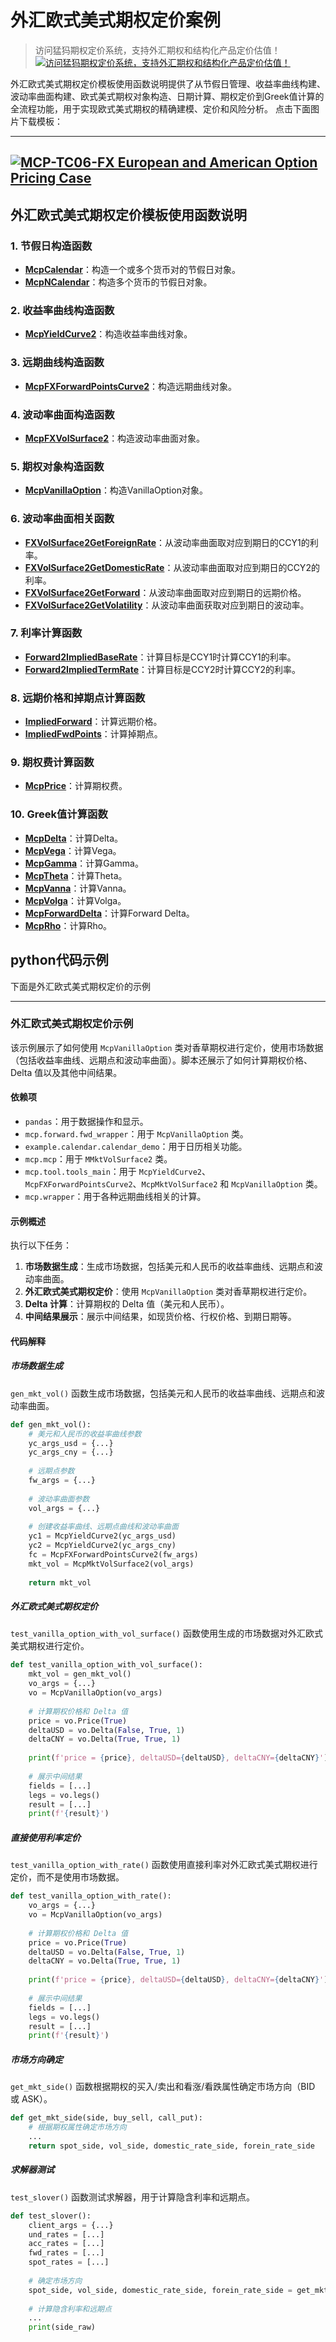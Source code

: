 # **外汇欧式美式期权定价案例**


> 访问猛犸期权定价系统，支持外汇期权和结构化产品定价估值！
[![访问猛犸期权定价系统，支持外汇期权和结构化产品定价估值！](../pic/mathema.png)](https://fxo.mathema.com.cn/#/optionCalculatorss)

外汇欧式美式期权定价模板使用函数说明提供了从节假日管理、收益率曲线构建、波动率曲面构建、欧式美式期权对象构造、日期计算、期权定价到Greek值计算的全流程功能，用于实现欧式美式期权的精确建模、定价和风险分析。
点击下面图片下载模板：

---
[![MCP-TC06-FX European and American Option Pricing Case](./pic/tc06.png)](./MCP-TC06-FXEuropeanandAmericanOptionPricingCase.xlsx)
---

## **外汇欧式美式期权定价模板使用函数说明**

### **1. 节假日构造函数**
   - **[McpCalendar](/zh/latest/api/calendar.html#excel-mcpcalendar-code-dates)**：构造一个或多个货币对的节假日对象。
   - **[McpNCalendar](/zh/latest/api/calendar.html#excel-mcpncalendar-ccys-holidays)**：构造多个货币的节假日对象。

### **2. 收益率曲线构造函数**
   - **[McpYieldCurve2](/zh/latest/api/yieldcurve.html#excel-mcpyieldcurve2-args1-args2-args3-args4-args5-fmt-vp-hd)**：构造收益率曲线对象。

### **3. 远期曲线构造函数**
   - **[McpFXForwardPointsCurve2](/zh/latest/api/fxforwardratecurve.html#excel-mcpfxforwardpointscurve2-args1-args2-args3-args4-args5-fmt-vp)**：构造远期曲线对象。

### **4. 波动率曲面构造函数**
   - **[McpFXVolSurface2](/zh/latest/api/fxvolsurface.html#excel-mcpfxvolsurface2-args1-args2-args3-args4-args5-fmt-vp)**：构造波动率曲面对象。

### **5. 期权对象构造函数**
   - **[McpVanillaOption](/zh/latest/api/vanillaoption.html#excel-mcpvanillaoption-args1-args2-args3-args4-args5-fmt)**：构造VanillaOption对象。

### **6. 波动率曲面相关函数**
   - **[FXVolSurface2GetForeignRate](/zh/latest/api/fxvolsurface.html#excel-fxvolsurface2getforeignrate-vs-expiryordeliverydate-isdeliverydate-bidmidask)**：从波动率曲面取对应到期日的CCY1的利率。
   - **[FXVolSurface2GetDomesticRate](/zh/latest/api/fxvolsurface.html#excel-fxvolsurface2getdomesticrate-vs-expiryordeliverydate-isdeliverydate-bidmidask)**：从波动率曲面取对应到期日的CCY2的利率。
   - **[FXVolSurface2GetForward](/zh/latest/api/fxvolsurface.html#excel-fxvolsurface2getforward-vs-expiryordeliverydate-isdeliverydate-bidmidask)**：从波动率曲面取对应到期日的远期价格。
   - **[FXVolSurface2GetVolatility](/zh/latest/api/fxvolsurface.html#excel-fxvolsurface2getvolatility-vs-strike-expirydate-bidmidask-midforward-0-0-bidinputdeltavolpair-askinputdeltavolpair)**：从波动率曲面获取对应到期日的波动率。

### **7. 利率计算函数**
   - **[Forward2ImpliedBaseRate](/zh/latest/api/vanillaoption.html#excel-forward2impliedbaserate-pair-forward-spot-termrate-spotdate-deliverydate)**：计算目标是CCY1时计算CCY1的利率。
   - **[Forward2ImpliedTermRate](/zh/latest/api/vanillaoption.html#excel-forward2impliedtermrate-pair-forward-spot-baserate-spotdate-deliverydate)**：计算目标是CCY2时计算CCY2的利率。

### **8. 远期价格和掉期点计算函数**
   - **[ImpliedForward](/zh/latest/api/vanillaoption.html#excel-impliedforward-pair-baserate-termrate-spot-spotdate-deliverydate)**：计算远期价格。
   - **[ImpliedFwdPoints](/zh/latest/api/vanillaoption.html#excel-impliedfwdpoints-pair-baserate-termrate-spot-spotdate-deliverydate)**：计算掉期点。

### **9. 期权费计算函数**
   - **[McpPrice](/zh/latest/api/vanillaoption.html#excel-mcpprice-obj-isamount-true)**：计算期权费。

### **10. Greek值计算函数**
   - **[McpDelta](/zh/latest/api/vanillaoption.html#excel-mcpdelta-obj-isccy2-false-isamount-true-pricingmethod-1-isclosedformmethod-true)**：计算Delta。
   - **[McpVega](/zh/latest/api/vanillaoption.html#excel-mcpvega-obj-isccy2-false-isamount-true-pricingmethod-1-isclosedformmethod-true)**：计算Vega。
   - **[McpGamma](/zh/latest/api/vanillaoption.html#excel-mcpgamma-obj-isccy2-false-isamount-true-pricingmethod-1-isclosedformmethod-true)**：计算Gamma。
   - **[McpTheta](/zh/latest/api/vanillaoption.html#excel-mcptheta-obj-isccy2-false-isamount-true-pricingmethod-1-isclosedformmethod-true)**：计算Theta。
   - **[McpVanna](/zh/latest/api/vanillaoption.html#excel-mcpvanna-obj-isccy2-false-isamount-true-pricingmethod-1-isclosedformmethod-true)**：计算Vanna。
   - **[McpVolga](/zh/latest/api/vanillaoption.html#excel-mcpvolga-obj-isccy2-false-isamount-true-pricingmethod-1-isclosedformmethod-true)**：计算Volga。
   - **[McpForwardDelta](/zh/latest/api/vanillaoption.html#excel-mcpforwarddelta-obj-isccy2-false-isamount-true-pricingmethod-1-isclosedformmethod-true)**：计算Forward Delta。
   - **[McpRho](/zh/latest/api/vanillaoption.html#excel-mcprho-obj-isccy2-false-isamount-true-pricingmethod-1-isclosedformmethod-true)**：计算Rho。
## **python代码示例**

下面是外汇欧式美式期权定价的示例

---
### 外汇欧式美式期权定价示例

该示例展示了如何使用 `McpVanillaOption` 类对香草期权进行定价，使用市场数据（包括收益率曲线、远期点和波动率曲面）。脚本还展示了如何计算期权价格、Delta 值以及其他中间结果。

#### 依赖项

- `pandas`：用于数据操作和显示。
- `mcp.forward.fwd_wrapper`：用于 `McpVanillaOption` 类。
- `example.calendar.calendar_demo`：用于日历相关功能。
- `mcp.mcp`：用于 `MMktVolSurface2` 类。
- `mcp.tool.tools_main`：用于 `McpYieldCurve2`、`McpFXForwardPointsCurve2`、`McpMktVolSurface2` 和 `McpVanillaOption` 类。
- `mcp.wrapper`：用于各种远期曲线相关的计算。

#### 示例概述

 执行以下任务：

1. **市场数据生成**：生成市场数据，包括美元和人民币的收益率曲线、远期点和波动率曲面。
2. **外汇欧式美式期权定价**：使用 `McpVanillaOption` 类对香草期权进行定价。
3. **Delta 计算**：计算期权的 Delta 值（美元和人民币）。
4. **中间结果展示**：展示中间结果，如现货价格、行权价格、到期日期等。

#### 代码解释

##### 市场数据生成

`gen_mkt_vol()` 函数生成市场数据，包括美元和人民币的收益率曲线、远期点和波动率曲面。

```python
def gen_mkt_vol():
    # 美元和人民币的收益率曲线参数
    yc_args_usd = {...}
    yc_args_cny = {...}
    
    # 远期点参数
    fw_args = {...}
    
    # 波动率曲面参数
    vol_args = {...}
    
    # 创建收益率曲线、远期点曲线和波动率曲面
    yc1 = McpYieldCurve2(yc_args_usd)
    yc2 = McpYieldCurve2(yc_args_cny)
    fc = McpFXForwardPointsCurve2(fw_args)
    mkt_vol = McpMktVolSurface2(vol_args)
    
    return mkt_vol
```

##### 外汇欧式美式期权定价

`test_vanilla_option_with_vol_surface()` 函数使用生成的市场数据对外汇欧式美式期权进行定价。

```python
def test_vanilla_option_with_vol_surface():
    mkt_vol = gen_mkt_vol()
    vo_args = {...}
    vo = McpVanillaOption(vo_args)
    
    # 计算期权价格和 Delta 值
    price = vo.Price(True)
    deltaUSD = vo.Delta(False, True, 1)
    deltaCNY = vo.Delta(True, True, 1)
    
    print(f'price = {price}, deltaUSD={deltaUSD}, deltaCNY={deltaCNY}')
    
    # 展示中间结果
    fields = [...]
    legs = vo.legs()
    result = [...]
    print(f'{result}')
```

##### 直接使用利率定价

`test_vanilla_option_with_rate()` 函数使用直接利率对外汇欧式美式期权进行定价，而不是使用市场数据。

```python
def test_vanilla_option_with_rate():
    vo_args = {...}
    vo = McpVanillaOption(vo_args)
    
    # 计算期权价格和 Delta 值
    price = vo.Price(True)
    deltaUSD = vo.Delta(False, True, 1)
    deltaCNY = vo.Delta(True, True, 1)
    
    print(f'price = {price}, deltaUSD={deltaUSD}, deltaCNY={deltaCNY}')
    
    # 展示中间结果
    fields = [...]
    legs = vo.legs()
    result = [...]
    print(f'{result}')
```

##### 市场方向确定

`get_mkt_side()` 函数根据期权的买入/卖出和看涨/看跌属性确定市场方向（BID 或 ASK）。

```python
def get_mkt_side(side, buy_sell, call_put):
    # 根据期权属性确定市场方向
    ...
    return spot_side, vol_side, domestic_rate_side, forein_rate_side
```

##### 求解器测试

`test_slover()` 函数测试求解器，用于计算隐含利率和远期点。

```python
def test_slover():
    client_args = {...}
    und_rates = [...]
    acc_rates = [...]
    fwd_rates = [...]
    spot_rates = [...]
    
    # 确定市场方向
    spot_side, vol_side, domestic_rate_side, forein_rate_side = get_mkt_side(...)
    
    # 计算隐含利率和远期点
    ...
    print(side_raw)
```

   
